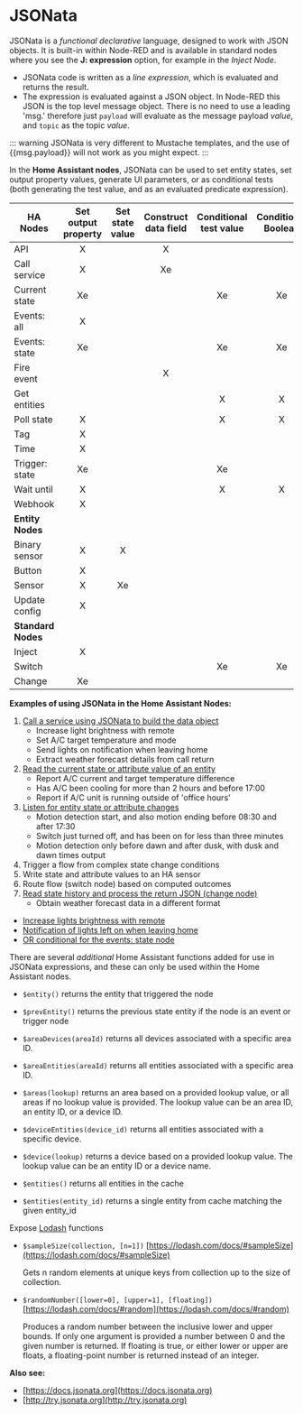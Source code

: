 # JSONata

JSONata is a _functional declarative_ language, designed to work with JSON objects. It is built-in within Node-RED and is available in standard nodes where you see the **J: expression** option, for example in the _Inject Node_.

- JSONata code is written as a _line expression_, which is evaluated and returns the result.
- The expression is evaluated against a JSON object. In Node-RED this JSON is the top level message object. There is no need to use a leading 'msg.' therefore just  `payload` will evaluate as the message payload _value_, and `topic` as the topic _value_.

::: warning
JSONata is very different to Mustache templates, and the use of {{msg.payload}} will not work as you might expect.
:::

In the **Home Assistant nodes**, JSONata can be used to set entity states, set output property values, generate UI parameters, or as conditional tests (both generating the test value, and as an evaluated predicate expression).

| HA Nodes           | Set output property | Set state value | Construct data field | Conditional test value | Conditional Boolean | UI setting parameter | Example (e) set |
|--------------------|:-------------------:|:---------------:|:--------------------:|:----------------------:|:-------------------:|:--------------------:|:-------:|
| API                | X                   |                 | X                    |                        |                     |                      |         |
| Call service       | X                   |                 | Xe                   |                        |                     |                      | 1       |
| Current state      | Xe                  |                 |                      | Xe                     | Xe                  | Xe                   | 2       |
| Events: all        | X                   |                 |                      |                        |                     |                      |         |
| Events: state      | Xe                  |                 |                      | Xe                     | Xe                 | X                    | 3       |
| Fire event         |                     |                 | X                    |                        |                     |                      |         |
| Get entities       |                     |                 |                      | X                      | X                   |                      |         |
| Poll state         | X                   |                 |                      | X                      | X                   | X                    |         |
| Tag                | X                   |                 |                      |                        |                     |                      |         |
| Time               | X                   |                 |                      |                        |                     | X                    |         |
| Trigger: state     | Xe                  |                 |                      | Xe                     |                     |                      | 4       |
| Wait until         | X                   |                 |                      | X                      | X                   | X                    |         |
| Webhook            | X                   |                 |                      |                        |                     |                      |         |
| **Entity Nodes**   |                     |                 |                      |                        |                     |                      |         |
| Binary sensor      | X                   | X               |                      |                        |                     |                      |         |
| Button             | X                   |                 |                      |                        |                     |                      |         |
| Sensor             | X                   | Xe              |                      |                        |                     |                      | 5       |
| Update config      | X                   |                 |                      |                        |                     |                      |         |
| **Standard Nodes** |                     |                 |                      |                        |                     |                      |         |
| Inject             | X                   |                 |                      |                        |                     |                      |         |
| Switch             |                     |                 |                      | Xe                     | Xe                  | Xe                   | 6       |
| Change             | Xe                  |                 |                      |                        |                     |                      | 7       |

**Examples of using JSONata in the Home Assistant Nodes:**

1. [Call a service using JSONata to build the data object](../cookbook/jsonata-1-call-service.md)
    - Increase light brightness with remote
    - Set A/C target temperature and mode
    - Send lights on notification when leaving home
    - Extract weather forecast details from call return
2. [Read the current state or attribute value of an entity](../cookbook/jsonata-2-current-state.md)
    - Report A/C current and target temperature difference
    - Has A/C been cooling for more than 2 hours and before 17:00
    - Report if A/C unit is running outside of 'office hours'
3. [Listen for entity state or attribute changes](../cookbook/jsonata-3-events-state.md)
    - Motion detection start, and also motion ending before 08:30 and after 17:30
    - Switch just turned off, and has been on for less than three minutes
    - Motion detection only before dawn and after dusk, with dusk and dawn times output
4. Trigger a flow from complex state change conditions
5. Write state and attribute values to an HA sensor
6. Route flow (switch node) based on computed outcomes
7. [Read state history and process the return JSON (change node)](../cookbook/jsonata-7-change-node.md)
    - Obtain weather forecast data in a different format


- [Increase lights brightness with remote](../cookbook/jsonata.html#increase-lights-brightness-with-remote)
- [Notification of lights left on when leaving home](../cookbook/jsonata.html#notification-of-lights-left-on-when-leaving-home)
- [OR conditional for the events: state node](../cookbook/jsonata.html#or-conditional-for-the-events-state-node)


There are several _additional_ Home Assistant functions added for use in JSONata expressions, and these can only be used within the Home Assistant nodes.

- `$entity()` returns the entity that triggered the node
- `$prevEntity()` returns the previous state entity if the node is an event or trigger node

- `$areaDevices(areaId)` returns all devices associated with a specific area ID.
- `$areaEntities(areaId)` returns all entities associated with a specific area ID.
- `$areas(lookup)` returns an area based on a provided lookup value, or all areas if no lookup value is provided. The lookup value can be an area ID, an entity ID, or a device ID.
- `$deviceEntities(device_id)` returns all entities associated with a specific device.
- `$device(lookup)` returns a device based on a provided lookup value. The lookup value can be an entity ID or a device name.
- `$entities()` returns all entities in the cache
- `$entities(entity_id)` returns a single entity from cache matching the given entity_id

Expose [Lodash](https://lodash.com/) functions

- `$sampleSize(collection, [n=1])` [https://lodash.com/docs/#sampleSize](https://lodash.com/docs/#sampleSize)

  Gets n random elements at unique keys from collection up to the size of collection.

- `$randomNumber([lower=0], [upper=1], [floating])` [https://lodash.com/docs/#random](https://lodash.com/docs/#random)

  Produces a random number between the inclusive lower and upper bounds. If only one argument is provided a number between 0 and the given number is returned. If floating is true, or either lower or upper are floats, a floating-point number is returned instead of an integer.





**Also see:**

- [https://docs.jsonata.org](https://docs.jsonata.org)
- [http://try.jsonata.org](http://try.jsonata.org)

